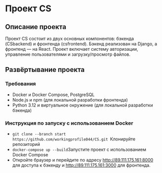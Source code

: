 # Проект CS

## Описание проекта

Проект CS состоит из двух основных компонентов: бэкенда (CSbackend) и фронтенда (csfrontend). Бэкенд реализован на Django, а фронтенд — на React. Проект включает систему авторизации, управление пользователями и загрузку/просмотр файлов.

## Развёртывание проекта

### Требования

- Docker и Docker Compose, PostgreSQL
- Node.js и npm (для локальной разработки фронтенда)
- Python 3.12 и виртуальное окружение (для локальной разработки бэкенда)

### Инструкция по запуску с использованием Docker


- `git clone --branch start https://github.com/workingprofile044/CS.git
 `Клонируйте репозиторий
- `docker-compose up --build`Запустите проект с использованием Docker Compose
- Откройте браузер и перейдите по адресу http://89.111.175.161:8000 для доступа к бэкенду и http://89.111.175.161:3000 для фронтенда.